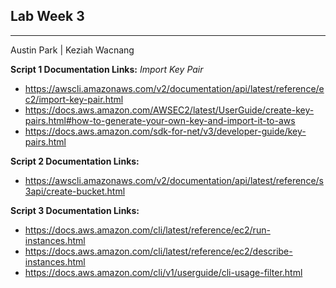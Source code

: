 ## Lab Week 3
---
Austin Park | Keziah Wacnang

**Script 1 Documentation Links:**
*Import Key Pair*
* https://awscli.amazonaws.com/v2/documentation/api/latest/reference/ec2/import-key-pair.html
* https://docs.aws.amazon.com/AWSEC2/latest/UserGuide/create-key-pairs.html#how-to-generate-your-own-key-and-import-it-to-aws
* https://docs.aws.amazon.com/sdk-for-net/v3/developer-guide/key-pairs.html


**Script 2 Documentation Links:**
* https://awscli.amazonaws.com/v2/documentation/api/latest/reference/s3api/create-bucket.html

**Script 3 Documentation Links:**
* https://docs.aws.amazon.com/cli/latest/reference/ec2/run-instances.html
* https://docs.aws.amazon.com/cli/latest/reference/ec2/describe-instances.html
* https://docs.aws.amazon.com/cli/v1/userguide/cli-usage-filter.html

